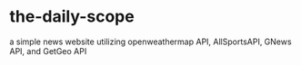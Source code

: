 # the-daily-scope
a simple news website utilizing openweathermap API, AllSportsAPI, GNews API, and GetGeo API
